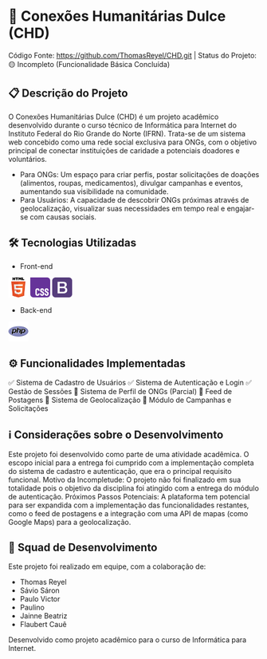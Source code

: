 # 🔗 Conexões Humanitárias Dulce (CHD)

Código Fonte: https://github.com/ThomasReyel/CHD.git | Status do Projeto: 🟡 Incompleto (Funcionalidade Básica Concluída)

## 📋 Descrição do Projeto

O Conexões Humanitárias Dulce (CHD) é um projeto acadêmico desenvolvido durante o curso técnico de Informática para Internet do Instituto Federal do Rio Grande do Norte (IFRN). 
Trata-se de um sistema web concebido como uma rede social exclusiva para ONGs, com o objetivo principal de conectar instituições de caridade a potenciais doadores e voluntários.
- Para ONGs: Um espaço para criar perfis, postar solicitações de doações (alimentos, roupas, medicamentos), divulgar campanhas e eventos, aumentando sua visibilidade na comunidade.
- Para Usuários: A capacidade de descobrir ONGs próximas através de geolocalização, visualizar suas necessidades em tempo real e engajar-se com causas sociais.

## 🛠️ Tecnologias Utilizadas

- Front-end
  
<img src="https://raw.githubusercontent.com/github/explore/80688e429a7d4ef2fca1e82350fe8e3517d3494d/topics/html/html.png" alt="HTML5" width="40" height="40">	 <img src="https://raw.githubusercontent.com/github/explore/80688e429a7d4ef2fca1e82350fe8e3517d3494d/topics/css/css.png" alt="CSS3" width="40" height="40">	 <img src="https://raw.githubusercontent.com/github/explore/80688e429a7d4ef2fca1e82350fe8e3517d3494d/topics/bootstrap/bootstrap.png" alt="Bootstrap" width="40" height="40">

- Back-end
  
<img src="https://raw.githubusercontent.com/github/explore/80688e429a7d4ef2fca1e82350fe8e3517d3494d/topics/php/php.png" alt="PHP" width="40" height="40">

## ⚙️ Funcionalidades Implementadas

✅ Sistema de Cadastro de Usuários
✅ Sistema de Autenticação e Login
✅ Gestão de Sessões
🔄 Sistema de Perfil de ONGs (Parcial)
🔲 Feed de Postagens
🔲 Sistema de Geolocalização
🔲 Módulo de Campanhas e Solicitações

## ℹ️ Considerações sobre o Desenvolvimento

Este projeto foi desenvolvido como parte de uma atividade acadêmica. O escopo inicial para a entrega foi cumprido com a implementação completa do sistema de cadastro e 
autenticação, que era o principal requisito funcional.
Motivo da Incompletude: O projeto não foi finalizado em sua totalidade pois o objetivo da disciplina foi atingido com a entrega do módulo de autenticação.
Próximos Passos Potenciais: A plataforma tem potencial para ser expandida com a implementação das funcionalidades restantes, como o feed de postagens e a integração com uma 
API de mapas (como Google Maps) para a geolocalização.

## 👥 Squad de Desenvolvimento

Este projeto foi realizado em equipe, com a colaboração de:

- Thomas Reyel
- Sávio Sáron
- Paulo Victor
- Paulino
- Jainne Beatriz
- Flaubert Cauê

Desenvolvido como projeto acadêmico para o curso de Informática para Internet.
